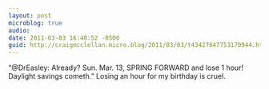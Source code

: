 ```yaml
---
layout: post
microblog: true
audio: 
date: 2011-03-03 16:48:52 -0500
guid: http://craigmcclellan.micro.blog/2011/03/03/t43427647753170944.html
---
```

“@DrEasley: Already?  Sun. Mar. 13, SPRING FORWARD and lose 1 hour!  Daylight savings cometh.” Losing an hour for my birthday is cruel.
